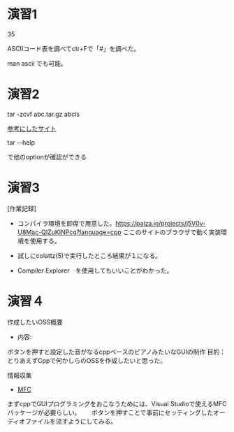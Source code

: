 # 演習1
35

ASCIIコード表を調べてctr+Fで「#」を調べた。

man ascii でも可能。

# 演習2
tar -zcvf abc.tar.gz abcls

[参考にしたサイト](https://qiita.com/supersaiakujin/items/c6b54e9add21d375161f)

tar --help

で他のoptionが確認ができる

# 演習3
[作業記録]
- コンパイラ環境を即席で用意した。https://paiza.io/projects/j5V0v-U8Mac-QIZuKINPcg?language=cpp
ここのサイトのブラウザで動く実装環境を使用する。

- 試しにcolattz(5)で実行したところ結果が１になる。

- Compiler Explorer　を使用してもいいことがわかった。



# 演習４

作成したいOSS概要

- 内容:

ボタンを押すと設定した音がなるcppベースのピアノみたいなGUIの制作
目的：とりあえずCppで何かしらのOSSを作成したいと思った。

情報収集

- [MFC](https://brain.cc.kogakuin.ac.jp/~kanamaru/lecture/prog1/03-intro01.html)

まずcppでGUIプログラミングをおこなうためには、Visual Studioで使えるMFCパッケージが必要らしい。　　
ボタンを押すことで事前にセッティングしたオーディオファイルを流すようにしてみる。







